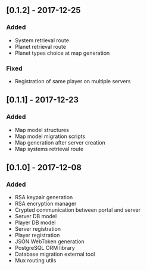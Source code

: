 ## [0.1.2] - 2017-12-25
### Added
- System retrieval route
- Planet retrieval route
- Planet types choice at map generation

### Fixed
- Registration of same player on multiple servers

## [0.1.1] - 2017-12-23
### Added
- Map model structures
- Map model migration scripts
- Map generation after server creation
- Map systems retrieval route

## [0.1.0] - 2017-12-08
### Added
- RSA keypair generation
- RSA encryption manager
- Crypted communication between portal and server
- Server DB model
- Player DB model
- Server registration
- Player registration
- JSON WebToken generation
- PostgreSQL ORM library
- Database migration external tool
- Mux routing utils
